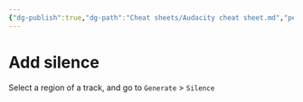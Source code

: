 ```yaml
---
{"dg-publish":true,"dg-path":"Cheat sheets/Audacity cheat sheet.md","permalink":"/cheat-sheets/audacity-cheat-sheet/"}
---
```



# Add silence

Select a region of a track, and go to `Generate` > `Silence`
